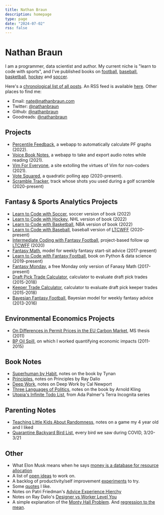 ```yaml
---
title: Nathan Braun
description: homepage
type: page
date: "2024-07-02"
rss: false
---
```


# Nathan Braun

I am a programmer, data scientist and author. My current niche is "learn to
code with sports", and I've published books on [football](https://fantasycoding.com?utm_source=nathanbraun&utm_content=home&utm_medium=organic&utm_campaign=homepage), [baseball](https://codebaseball.com?utm_source=nathanbraun&utm_content=home&utm_medium=organic&utm_campaign=homepage), [basketball](https://codebasketball.com?utm_source=nathanbraun&utm_content=home&utm_medium=organic&utm_campaign=homepage), [hockey](https://codewithhockey.com?utm_source=nathanbraun&utm_content=home&utm_medium=organic&utm_campaign=homepage) and [soccer](https://codesoccer.com?utm_source=nathanbraun&utm_content=home&utm_medium=organic&utm_campaign=homepage).

Here's a [chronological list of all posts](posts).  An RSS feed is available
[here](https://nathanbraun.com/feed.xml). Other places to find me:

- Email: [nate@nathanbraun.com](mailto:nate@nathanbraun.com)
- Twitter: [@nathanbraun](https://twitter.com/nathanbraun)
- Github: [@nathanbraun](https://github.com/nathanbraun)
- Goodreads: [@nathanbraun](https://www.goodreads.com/review/list/150191?order=d&sort=date_added)

## Projects
- [Percentile Feedback](pf), a webapp to automatically calculate PF graphs (2022).
- [Voice Book Notes](voice-book-notes), a webapp to take and export audio notes while reading (2021).
- [Vim For Everyone](vim), a site extolling the virtues of Vim for non-coders (2021).
- [Vote Squared](voting), a quadratic polling app (2020-present).
- [Scramble Tracker](scramble), track whose shots you used during a golf scramble (2020-present)

## Fantasy & Sports Analytics Projects
- [Learn to Code with Soccer](soccer), soccer version of book (2022)
- [Learn to Code with Hockey](hockey), NHL version of book (2022)
- [Learn to Code with Basketball](basketball), NBA version of book (2022)
- [Learn to Code with Baseball](baseball), baseball version of [LTCWFF](ltcwff) (2020-present)
- [Intermediate Coding with Fantasy Football](intermediate), project-based follow up [LTCWFF](ltcwff) (2020)
- [Fantasy Math](fantasymath), model for weekly fantasy start-sit advice (2017-present)
- [Learn to Code with Fantasy Football](ltcwff), book on Python & data science (2019-present)
- [Fantasy Monday](monday), a free Monday only version of Fanasy Math (2017-present)
- [Draft Pick Trade Calculator](pickcalculator), calculator to evaluate draft pick trades (2015-2018)
- [Keeper Trade Calculator](keepercalculator), calculator to evaluate draft pick keeper trades (2015-2018)
- [Bayesian Fantasy Football](bayesian-fantasy-football), Bayesian model for weekly fantasy advice (2013-2016)

## Environmental Economics Projects
- [On Differences in Permit Prices in the EU Carbon Market](eu-carbon-market), MS thesis (2011)
- [BP Oil Spill](oil-spill), on which I worked quantifying economic impacts (2011-2015)

## Book Notes
- [Superhuman by Habit](books/habit), notes on the book by Tynan
- [Principles](books/principles), notes on Principles by Ray Dalio
- [Deep Work](books/deepwork), notes on Deep Work by Cal Newport
- [Three Languages of Politics](books/politics), notes on the book by Arnold Kling
- [Utopia's Infinite Todo List](books/infinite-todo-list), from Ada Palmer's Terra Incognita series

## Parenting Notes
- [Teaching Little Kids About Randomness](parenting/randomness), notes on a game my 4 year old and I liked 
- [Quarantine Backyard Bird List](parenting/quarantine-bird-list), every bird we saw during COVID, 3/20-3/21

## Other
- What Elon Musk means when he says [money is a database for resource allocation](moneydb)
- A list of [open ideas](ideas) to work on.
- A backlog of productivity/self improvement [experiments](experiments) to try.
- Some [quotes](quotes) I like.
- Notes on Patri Friedman's [Advice Experience Hierchy](advice)
- Notes on Ray Dalio's [Designer vs Worker Level You](designer-vs-worker)
- A simple explanation of the [Monty Hall Problem](monty-hall). And [regression to the mean](regression-to-mean).
